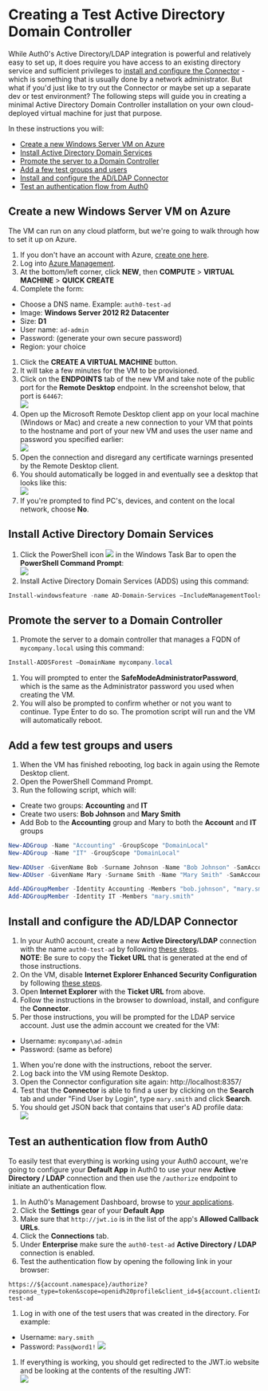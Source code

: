 # Creating a Test Active Directory Domain Controller

While Auth0's Active Directory/LDAP integration is powerful and relatively easy to set up, it does require you have access to an existing directory service and sufficient privileges to [install and configure the Connector](/connector/install) - which is something that is usually done by a network administrator.  But what if you'd just like to try out the Connector or maybe set up a separate dev or test environment?  The following steps will guide you in creating a minimal Active Directory Domain Controller installation on your own cloud-deployed virtual machine for just that purpose.

In these instructions you will:
* [Create a new Windows Server VM on Azure](#1)
* [Install Active Directory Domain Services](#2)
* [Promote the server to a Domain Controller](#3)
* [Add a few test groups and users](#4)
* [Install and configure the AD/LDAP Connector](#5)
* [Test an authentication flow from Auth0](#6)

## Create a new Windows Server VM on Azure

The VM can run on any cloud platform, but we're going to walk through how to set it up on Azure.

1. If you don't have an account with Azure, [create one here](https://azure.microsoft.com).
1. Log into [Azure Management](https://manage.windowsazure.com).
1. At the bottom/left corner, click **NEW**, then **COMPUTE** > **VIRTUAL MACHINE** > **QUICK CREATE**
1. Complete the form:
  * Choose a DNS name. Example: `auth0-test-ad`
  * Image: **Windows Server 2012 R2 Datacenter**
  * Size: **D1**
  * User name: `ad-admin`
  * Password: (generate your own secure password)
  * Region: your choice  
1. Click the **CREATE A VIRTUAL MACHINE** button.
1. It will take a few minutes for the VM to be provisioned.
1. Click on the **ENDPOINTS** tab of the new VM and take note of the public port for the **Remote Desktop** endpoint.  In the screenshot below, that port is `64467`:  
![](/media/articles/connector/test-dc/remote-desktop-port.png)
1. Open up the Microsoft Remote Desktop client app on your local machine (Windows or Mac) and create a new connection to your VM that points to the hostname and port of your new VM and uses the user name and password you specified earlier:  
![](/media/articles/connector/test-dc/remote-desktop-connection.png)
1. Open the connection and disregard any certificate warnings presented by the Remote Desktop client.
1. You should automatically be logged in and eventually see a desktop that looks like this:  
![](/media/articles/connector/test-dc/new-vm-desktop.png)
1. If you're prompted to find PC's, devices, and content on the local network, choose **No**.

## Install Active Directory Domain Services

1. Click the PowerShell icon ![](/media/articles/connector/test-dc/powershell-icon.png) in the Windows Task Bar to open the **PowerShell Command Prompt**:  
![](/media/articles/connector/test-dc/powershell-command-prompt.png)
1. Install Active Directory Domain Services (ADDS) using this command:  
```powershell
Install-windowsfeature -name AD-Domain-Services –IncludeManagementTools
```

## Promote the server to a Domain Controller

1. Promote the server to a domain controller that manages a FQDN of `mycompany.local` using this command:  
```powershell
Install-ADDSForest –DomainName mycompany.local
```
1. You will prompted to enter the **SafeModeAdministratorPassword**, which is the same as the Administrator password you used when creating the VM.
1. You will also be prompted to confirm whether or not you want to continue.  Type Enter to do so.  The promotion script will run and the VM will automatically reboot.

## Add a few test groups and users

1. When the VM has finished rebooting, log back in again using the Remote Desktop client.
1. Open the PowerShell Command Prompt.
1. Run the following script, which will:
  * Create two groups: **Accounting** and **IT**
  * Create two users: **Bob Johnson** and **Mary Smith**
  * Add Bob to the **Accounting** group and Mary to both the **Account** and **IT** groups

  ```powershell
  New-ADGroup -Name "Accounting" -GroupScope "DomainLocal"
  New-ADGroup -Name "IT" -GroupScope "DomainLocal"

  New-ADUser -GivenName Bob -Surname Johnson -Name "Bob Johnson" -SamAccountName bob.johnson -Enable d $True -AccountPassword (ConvertTo-SecureString "Pass@word1!" -AsPlainText -force) -PasswordNeverExpires $True
  New-ADUser -GivenName Mary -Surname Smith -Name "Mary Smith" -SamAccountName mary.smith -Enabled $True -AccountPassword (ConvertTo-SecureString "Pass@word1!" -AsPlainText -force) -PasswordNeverExpires $True

  Add-ADGroupMember -Identity Accounting -Members "bob.johnson", "mary.smith"
  Add-ADGroupMember -Identity IT -Members "mary.smith"
  ```

## Install and configure the AD/LDAP Connector

1. In your Auth0 account, create a new **Active Directory/LDAP** connection with the name `auth0-test-ad` by following [these steps](/connections/enterprise/active-directory).  
  **NOTE**: Be sure to copy the **Ticket URL** that is generated at the end of those instructions.
1. On the VM, disable **Internet Explorer Enhanced Security Configuration** by following [these steps](http://blog.blksthl.com/2012/11/28/how-to-disable-ie-enhanced-security-in-windows-server-2012/).
1. Open **Internet Explorer** with the **Ticket URL** from above.
1. Follow the instructions in the browser to download, install, and configure the **Connector**.
1. Per those instructions, you will be prompted for the LDAP service account. Just use the admin account we created for the VM:
  * Username: `mycompany\ad-admin`
  * Password: (same as before)
1. When you're done with the instructions, reboot the server.
1. Log back into the VM using Remote Desktop.
1. Open the Connector configuration site again: http://localhost:8357/
1. Test that the **Connector** is able to find a user by clicking on the **Search** tab and under "Find User by Login", type `mary.smith` and click **Search**.
1. You should get JSON back that contains that user's AD profile data:  
![](/media/articles/connector/test-dc/test-find-user.png)

## Test an authentication flow from Auth0

To easily test that everything is working using your Auth0 account, we're going to configure your **Default App** in Auth0 to use your new **Active Directory / LDAP** connection and then use the `/authorize` endpoint to initiate an authentication flow.

1. In Auth0's Management Dashboard, browse to [your applications](${uiURL}/#/applications).
1. Click the **Settings** gear of your **Default App**
1. Make sure that `http://jwt.io` is in the list of the app's **Allowed Callback URLs**.
1. Click the **Connections** tab.
1. Under **Enterprise** make sure the `auth0-test-ad` **Active Directory / LDAP** connection is enabled.
1. Test the authentication flow by opening the following link in your browser:  
```
https://${account.namespace}/authorize?response_type=token&scope=openid%20profile&client_id=${account.clientId}&redirect_uri=http://jwt.io&connection=auth0-test-ad
```

1. Log in with one of the test users that was created in the directory.  For example:
  * Username: `mary.smith`
  * Password: `Pass@word1!`
  ![](/media/articles/connector/test-dc/auth-flow-login.png)
1. If everything is working, you should get redirected to the JWT.io website and be looking at the contents of the resulting JWT:  
  ![](/media/articles/connector/test-dc/auth-success.png)
